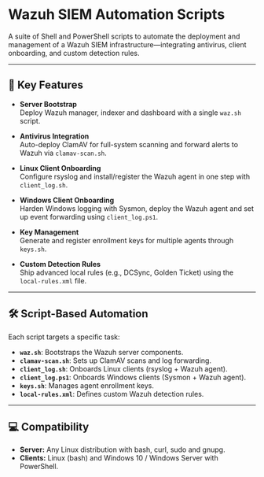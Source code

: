 # Wazuh SIEM Automation Scripts

A suite of Shell and PowerShell scripts to automate the deployment and management of a Wazuh SIEM infrastructure—integrating antivirus, client onboarding, and custom detection rules.

---

## 🚀 Key Features

- **Server Bootstrap**  
  Deploy Wazuh manager, indexer and dashboard with a single `waz.sh` script.

- **Antivirus Integration**  
  Auto-deploy ClamAV for full-system scanning and forward alerts to Wazuh via `clamav-scan.sh`.

- **Linux Client Onboarding**  
  Configure rsyslog and install/register the Wazuh agent in one step with `client_log.sh`.

- **Windows Client Onboarding**  
  Harden Windows logging with Sysmon, deploy the Wazuh agent and set up event forwarding using `client_log.ps1`.

- **Key Management**  
  Generate and register enrollment keys for multiple agents through `keys.sh`.

- **Custom Detection Rules**  
  Ship advanced local rules (e.g., DCSync, Golden Ticket) using the `local-rules.xml` file.

---

## 🛠️ Script-Based Automation

Each script targets a specific task:

- **`waz.sh`**: Bootstraps the Wazuh server components.  
- **`clamav-scan.sh`**: Sets up ClamAV scans and log forwarding.  
- **`client_log.sh`**: Onboards Linux clients (rsyslog + Wazuh agent).  
- **`client_log.ps1`**: Onboards Windows clients (Sysmon + Wazuh agent).  
- **`keys.sh`**: Manages agent enrollment keys.  
- **`local-rules.xml`**: Defines custom Wazuh detection rules.

---

## 💻 Compatibility

- **Server:** Any Linux distribution with bash, curl, sudo and gnupg.  
- **Clients:** Linux (bash) and Windows 10 / Windows Server with PowerShell.
